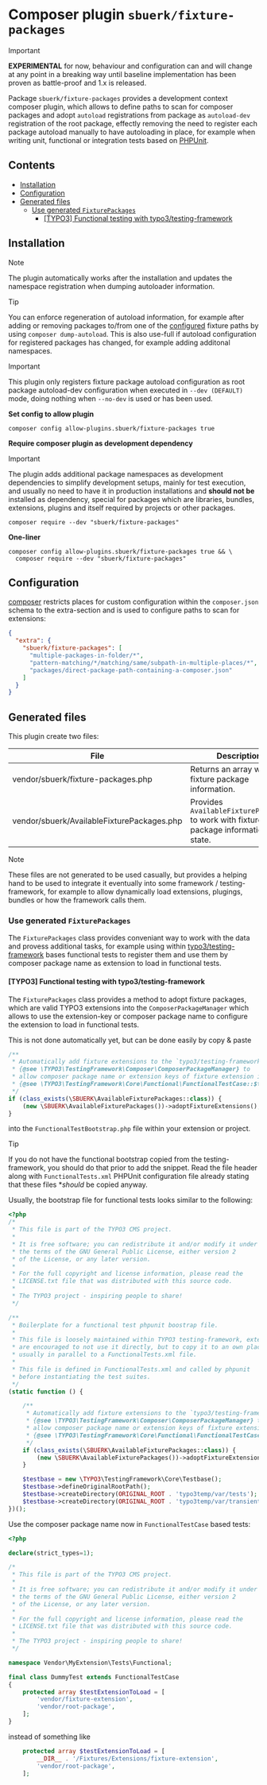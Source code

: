 # Composer plugin `sbuerk/fixture-packages`

> [!IMPORTANT]
> **EXPERIMENTAL** for now, behaviour and configuration can and will change at
> any point in a breaking way until baseline implementation has been proven as
> battle-proof and 1.x is released.

Package `sbuerk/fixture-packages` provides a development context composer plugin,
which allows to define paths to scan for composer packages and adopt `autoload`
registrations from package as `autoload-dev` registration of the root package,
effectly removing the need to register each package autoload manually to have
autoloading in place, for example when writing unit, functional or integration
tests based on [PHPUnit](https://github.com/sebastianbergmann/phpunit).

## Contents

- [Installation](#installation)
- [Configuration](#configuration)
- [Generated files](#generated-files)
  - [Use generated `FixturePackages`](#use-generated-fixturepackages)
    - [[TYPO3] Functional testing with typo3/testing-framework](#typo3-functional-testing-with-typo3testing-framework)

## Installation

> [!NOTE]
> The plugin automatically works after the installation and updates the namespace
> registration when dumping autoloader information.

> [!TIP]
> You can enforce regeneration of autoload information, for example after adding
> or removing packages to/from one of the [configured](#Configuration) fixture
> paths by using `composer dump-autoload`. This is also use-full if autoload
> configuration for registered packages has changed, for example adding additonal
> namespaces.

> [!IMPORTANT]
> This plugin only registers fixture package autoload configuration as root package
> autoload-dev configuration when executed in `--dev (DEFAULT)` mode, doing nothing
> when `--no-dev` is used or has been used.

**Set config to allow plugin**

```shell
composer config allow-plugins.sbuerk/fixture-packages true
```

**Require composer plugin as development dependency**

> [!IMPORTANT]
> The plugin adds additional package namespaces as development dependencies to
> simplify development setups, mainly for test execution, and usually no need
> to have it in production installations and **should not be** installed as
> dependency, special for packages which are libraries, bundles, extensions,
> plugins and itself required by projects or other packages.

```shell
composer require --dev "sbuerk/fixture-packages"
```

**One-liner**

```shell
composer config allow-plugins.sbuerk/fixture-packages true && \
  composer require --dev "sbuerk/fixture-packages"
```

## Configuration

[composer](https://getcomposer.org) restricts places for custom configuration within the `composer.json`
schema to the extra-section and is used to configure paths to scan for extensions:

```json
{
  "extra": {
    "sbuerk/fixture-packages": [
      "multiple-packages-in-folder/*",
      "pattern-matching/*/matching/same/subpath-in-multiple-places/*",
      "packages/direct-package-path-containing-a-composer.json"
    ]
  }
}
```

## Generated files

This plugin create two files:

| File                                       | Description                                                                         |
|--------------------------------------------|-------------------------------------------------------------------------------------|
| vendor/sbuerk/fixture-packages.php         | Returns an array with fixture package information.                                  |
| vendor/sbuerk/AvailableFixturePackages.php | Provides `AvailableFixturePackages` to work with fixture package information state. |

> [!NOTE]
> These files are not generated to be used casually, but provides
> a helping hand to be used to integrate it eventually into some
> framework / testing-framework, for example to allow dynamically
> load extensions, plugings, bundles or how the framework calls
> them.

### Use generated `FixturePackages`

The `FixturePackages` class provides conveniant way to work with
the data and provess additional tasks, for example using within
[typo3/testing-framework](https://github.com/typo3/testing-framework)
bases functional tests to register them and use them by composer
package name as extension to load in functional tests.

#### [TYPO3] Functional testing with typo3/testing-framework

The `FixturePackages` class provides a method to adopt fixture packages,
which are valid TYPO3 extensions into the `ComposerPackageManager` which
allows to use the extension-key or composer package name to configure the
extension to load in functional tests.

This is not done automatically yet, but can be done easily by copy & paste

```php
/**
 * Automatically add fixture extensions to the `typo3/testing-framework`
 * {@see \TYPO3\TestingFramework\Composer\ComposerPackageManager} to
 * allow composer package name or extension keys of fixture extension in
 * {@see \TYPO3\TestingFramework\Core\Functional\FunctionalTestCase::$testExtensionToLoad}.
 */
if (class_exists(\SBUERK\AvailableFixturePackages::class)) {
    (new \SBUERK\AvailableFixturePackages())->adoptFixtureExtensions();
}
```

into the `FunctionalTestBootstrap.php` file within your extension or project.

> [!TIP]
> If you do not have the functional bootstrap copied from the testing-framework,
> you should do that prior to add the snippet. Read the file header along with
> `FunctionalTests.xml` PHPUnit configuration file already stating that these
> files **should* be copied anyway.

Usually, the bootstrap file for functional tests looks similar to the following:

```php
<?php 
/*
 * This file is part of the TYPO3 CMS project.
 *
 * It is free software; you can redistribute it and/or modify it under
 * the terms of the GNU General Public License, either version 2
 * of the License, or any later version.
 *
 * For the full copyright and license information, please read the
 * LICENSE.txt file that was distributed with this source code.
 *
 * The TYPO3 project - inspiring people to share!
 */

/**
 * Boilerplate for a functional test phpunit boostrap file.
 *
 * This file is loosely maintained within TYPO3 testing-framework, extensions
 * are encouraged to not use it directly, but to copy it to an own place,
 * usually in parallel to a FunctionalTests.xml file.
 *
 * This file is defined in FunctionalTests.xml and called by phpunit
 * before instantiating the test suites.
 */
(static function () {

    /**
     * Automatically add fixture extensions to the `typo3/testing-framework`
     * {@see \TYPO3\TestingFramework\Composer\ComposerPackageManager} to
     * allow composer package name or extension keys of fixture extension in
     * {@see \TYPO3\TestingFramework\Core\Functional\FunctionalTestCase::$testExtensionToLoad}.
     */
    if (class_exists(\SBUERK\AvailableFixturePackages::class)) {
        (new \SBUERK\AvailableFixturePackages())->adoptFixtureExtensions();
    }

    $testbase = new \TYPO3\TestingFramework\Core\Testbase();
    $testbase->defineOriginalRootPath();
    $testbase->createDirectory(ORIGINAL_ROOT . 'typo3temp/var/tests');
    $testbase->createDirectory(ORIGINAL_ROOT . 'typo3temp/var/transient');
})();
```

Use the composer package name now in `FunctionalTestCase` based tests:

```php
<?php

declare(strict_types=1);

/*
 * This file is part of the TYPO3 CMS project.
 *
 * It is free software; you can redistribute it and/or modify it under
 * the terms of the GNU General Public License, either version 2
 * of the License, or any later version.
 *
 * For the full copyright and license information, please read the
 * LICENSE.txt file that was distributed with this source code.
 *
 * The TYPO3 project - inspiring people to share!
 */

namespace Vendor\MyExtension\Tests\Functional;

final class DummyTest extends FunctionalTestCase
{
    protected array $testExtensionToLoad = [
        'vendor/fixture-extension',
        'vendor/root-package',
    ];
}
```

instead of something like 

```php
    protected array $testExtensionToLoad = [
        __DIR__ . '/Fixtures/Extensions/fixture-extension',        
        'vendor/root-package',
    ];
```

